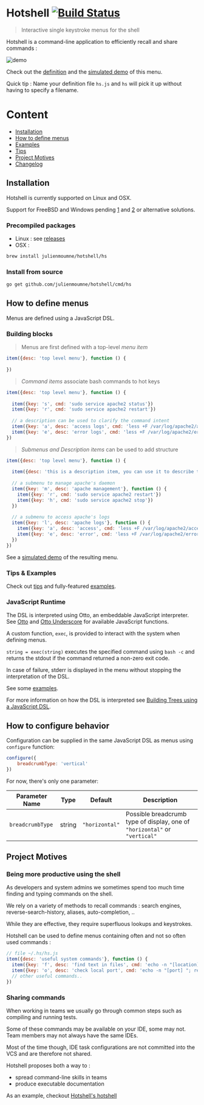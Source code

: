 # Hotshell [![Build Status](https://travis-ci.org/julienmoumne/hotshell.svg?branch=master)](https://travis-ci.org/julienmoumne/hotshell)

> Interactive single keystroke menus for the shell

Hotshell is a command-line application to efficiently recall and share commands :

![demo](doc/demo.png)

Check out the [definition](https://github.com/julienmoumne/hotshell/blob/gh-pages/_includes/demo.hs.js)
and the [simulated demo](http://julienmoumne.github.io/hotshell/demos/demo.hs.js.html)
of this menu.

Quick tip : Name your definition file `hs.js` and `hs` will pick it up without having to specify a filename.

# Content

  - [Installation](#installation)
  - [How to define menus](#how-to-define-menus)
  - [Examples](./examples)
  - [Tips](./tips.md)
  - [Project Motives](#project-motives)
  - [Changelog](CHANGELOG.md)

## Installation

Hotshell is currently supported on Linux and OSX.

Support for FreeBSD and Windows pending [1](https://github.com/pkg/term/pull/15)
and [2](https://github.com/pkg/term/issues/8) or alternative solutions.

### Precompiled packages

 - Linux : see [releases](https://github.com/julienmoumne/hotshell/releases)
 - OSX :
```bash
brew install julienmoumne/hotshell/hs
```

### Install from source

```bash
go get github.com/julienmoumne/hotshell/cmd/hs
```

## How to define menus
 
Menus are defined using a JavaScript DSL.

### Building blocks

> Menus are first defined with a top-level *menu item*

```javascript
item({desc: 'top level menu'}, function () {
    
})
```

> *Command items* associate bash commands to hot keys

```javascript
item({desc: 'top level menu'}, function () {
    
  item({key: 's', cmd: 'sudo service apache2 status'})      
  item({key: 'r', cmd: 'sudo service apache2 restart'})      
  
  // a description can be used to clarify the command intent
  item({key: 'a', desc: 'access logs', cmd: 'less +F /var/log/apache2/access.log'})
  item({key: 'e', desc: 'error logs', cmd: 'less +F /var/log/apache2/error.log'})
})
```

> *Submenus and Description items* can be used to add structure

```javascript
item({desc: 'top level menu'}, function () {
    
  item({desc: 'this is a description item, you can use it to describe the menu\n'})
  
  // a submenu to manage apache's daemon
  item({key: 'm', desc: 'apache management'}, function () {
    item({key: 'r', cmd: 'sudo service apache2 restart'})      
    item({key: 'h', cmd: 'sudo service apache2 stop'})
  })
  
  // a submenu to access apache's logs
  item({key: 'l', desc: 'apache logs'}, function () {
    item({key: 'a', desc: 'access', cmd: 'less +F /var/log/apache2/access.log'})
    item({key: 'e', desc: 'error', cmd: 'less +F /var/log/apache2/error.log'})
  })      
})
```

See a [simulated demo](http://julienmoumne.github.io/hotshell/demos/tutorial.hs.js.html) of the resulting menu.
 
### Tips & Examples

Check out [tips](./tips.md) and fully-featured [examples](./examples).

### JavaScript Runtime

The DSL is interpreted using Otto, an embeddable JavaScript interpreter.
See [Otto](https://github.com/robertkrimen/otto) and
[Otto Underscore](https://github.com/robertkrimen/otto/tree/master/underscore) 
for available JavaScript functions.

A custom function, `exec`, is provided to interact with the system when
defining menus.

`string = exec(string)` executes the specified command using `bash -c` and returns
the stdout if the command returned a non-zero exit code.

In case of failure, stderr is displayed in the menu without stopping the interpretation of the DSL.

See some [examples](./tips.md#exec).

For more information on how the DSL is interpreted see
[Building Trees using a JavaScript DSL](http://moumne.com/2016/07/30/building-trees-using-a-javascript-dsl).

## How to configure behavior

Configuration can be supplied in the same JavaScript DSL as menus using ```configure``` function:

```javascript
configure({
	breadcrumbType: 'vertical'
})
```

For now, there's only one parameter:

| Parameter Name       | Type   | Default            | Description |
| -------------------- | ------ | ------------------ | ----------- |
| ```breadcrumbType``` | string | ```"horizontal"``` | Possible breadcrumb type of display, one of ```"horizontal"``` or ```"vertical"``` |

## Project Motives

### Being more productive using the shell

As developers and system admins we sometimes spend too much time finding and typing commands on the shell.

We rely on a variety of methods to recall commands : 
search engines, reverse-search-history, aliases, auto-completion, ..

While they are effective, they require superfluous lookups and keystrokes.

Hotshell can be used to define menus containing often and not so often used commands :

```javascript
// file ~/.hs/hs.js  
item({desc: 'useful system commands'}, function () {
  item({key: 'f', desc: 'find text in files', cmd: 'echo -n "[location] [pattern] "; read l p; grep -rnws $l -e $p'})
  item({key: 'o', desc: 'check local port', cmd: 'echo -n "[port] "; read p; cat < /dev/tcp/127.0.0.1/$p'})
  // other useful commands..
})
```

### Sharing commands

When working in teams we usually go through common steps such as compiling and running tests.

Some of these commands may be available on your IDE, some may not. Team members may not always have the 
same IDEs.

Most of the time though, IDE task configurations are not committed into the VCS and are therefore not shared.

Hotshell proposes both a way to :

  - spread command-line skills in teams
  - produce executable documentation
  
As an example, checkout [Hotshell's hotshell](examples#hotshells-hotshell)